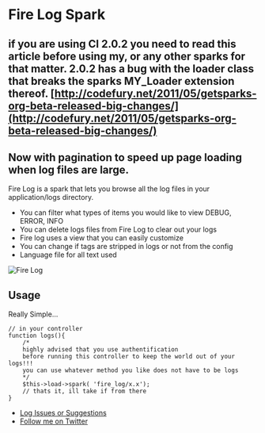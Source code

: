 # Fire Log Spark

## if you are using CI 2.0.2 you need to read this article before using my, or any other sparks for that matter. 2.0.2 has a bug with the loader class that breaks the sparks MY_Loader extension thereof. [http://codefury.net/2011/05/getsparks-org-beta-released-big-changes/](http://codefury.net/2011/05/getsparks-org-beta-released-big-changes/)


## Now with pagination to speed up page loading when log files are large.

Fire Log is a spark that lets you browse all the log files in your application/logs directory. 

-  You can filter what types of items you would like to view DEBUG, ERROR, INFO
-  You can delete logs files from Fire Log to clear out your logs
-  Fire log uses a view that you can easily customize
-  You can change if tags are stripped in logs or not from the config
-  Language file for all text used

![Fire Log](http://dl.dropbox.com/u/9683877/spark_imgs/fire_log_0.5.png "Fire Log Example")

## Usage

Really Simple...
    
	// in your controller
	function logs(){
		/*
		highly advised that you use authentification 
		before running this controller to keep the world out of your logs!!!
		you can use whatever method you like does not have to be logs
		*/
		$this->load->spark( 'fire_log/x.x');
		// thats it, ill take if from there
	}

- [Log Issues or Suggestions](https://github.com/dperrymorrow/Fire-Log/issues)
- [Follow me on Twitter](http://twitter.com/dperrymorrow)
